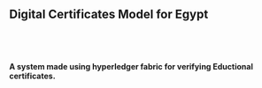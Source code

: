 <h2>Digital Certificates Model for Egypt<h2/>
<br>
<h4>A system made using hyperledger fabric for verifying Eductional certificates.<h4/>
